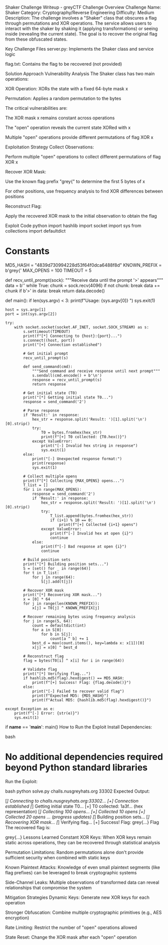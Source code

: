 Shaker Challenge Writeup - greyCTF
Challenge Overview
Challenge Name: Shaker
Category: Cryptography/Reverse Engineering
Difficulty: Medium
Description:
The challenge involves a "Shaker" class that obscures a flag through permutations and XOR operations. The service allows users to interact with the shaker by shaking it (applying transformations) or seeing inside (revealing the current state). The goal is to recover the original flag from these obfuscated states.

Key Challenge Files
server.py: Implements the Shaker class and service logic

flag.txt: Contains the flag to be recovered (not provided)

Solution Approach
Vulnerability Analysis
The Shaker class has two main operations:

XOR Operation: XORs the state with a fixed 64-byte mask x

Permutation: Applies a random permutation to the bytes

The critical vulnerabilities are:

The XOR mask x remains constant across operations

The "open" operation reveals the current state XORed with x

Multiple "open" operations provide different permutations of flag XOR x

Exploitation Strategy
Collect Observations:

Perform multiple "open" operations to collect different permutations of flag XOR x

Recover XOR Mask:

Use the known flag prefix "grey{" to determine the first 5 bytes of x

For other positions, use frequency analysis to find XOR differences between positions

Reconstruct Flag:

Apply the recovered XOR mask to the initial observation to obtain the flag

Exploit Code
python
import hashlib
import socket
import sys
from collections import defaultdict

# Constants
MD5_HASH = "4839d730994228d53f64f0dca6488f8d"
KNOWN_PREFIX = b'grey{'
MAX_OPENS = 100
TIMEOUT = 5

def recv_until_prompt(sock):
    """Receive data until the prompt '>' appears"""
    data = b''
    while True:
        chunk = sock.recv(4096)
        if not chunk:
            break
        data += chunk
        if b'>' in data:
            break
    return data.decode()

def main():
    if len(sys.argv) < 3:
        print(f"Usage: {sys.argv[0]} <host> <port>")
        sys.exit(1)

    host = sys.argv[1]
    port = int(sys.argv[2])

    try:
        with socket.socket(socket.AF_INET, socket.SOCK_STREAM) as s:
            s.settimeout(TIMEOUT)
            print(f"[*] Connecting to {host}:{port}...")
            s.connect((host, port))
            print("[+] Connection established")

            # Get initial prompt
            recv_until_prompt(s)

            def send_command(cmd):
                """Send command and receive response until next prompt"""
                s.sendall(cmd.encode() + b'\n')
                response = recv_until_prompt(s)
                return response

            # Get initial state (T0)
            print("[*] Getting initial state T0...")
            response = send_command('2')
            
            # Parse response
            if 'Result:' in response:
                hex_str = response.split('Result: ')[1].split('\n')[0].strip()
                try:
                    T0 = bytes.fromhex(hex_str)
                    print(f"[+] T0 collected: {T0.hex()}")
                except ValueError:
                    print("[-] Invalid hex string in response")
                    sys.exit(1)
            else:
                print("[-] Unexpected response format:")
                print(response)
                sys.exit(1)

            # Collect multiple opens
            print(f"[*] Collecting {MAX_OPENS} opens...")
            T_list = []
            for i in range(MAX_OPENS):
                response = send_command('2')
                if 'Result:' in response:
                    hex_str = response.split('Result: ')[1].split('\n')[0].strip()
                    try:
                        T_list.append(bytes.fromhex(hex_str))
                        if (i+1) % 10 == 0:
                            print(f"[+] Collected {i+1} opens")
                    except ValueError:
                        print(f"[-] Invalid hex at open {i}")
                        continue
                else:
                    print(f"[-] Bad response at open {i}")
                    continue

            # Build position sets
            print("[*] Building position sets...")
            S = [set() for _ in range(64)]
            for t in T_list:
                for j in range(64):
                    S[j].add(t[j])

            # Recover XOR mask
            print("[*] Recovering XOR mask...")
            x = [0] * 64
            for j in range(len(KNOWN_PREFIX)):
                x[j] = T0[j] ^ KNOWN_PREFIX[j]

            # Recover remaining bytes using frequency analysis
            for j in range(5, 64):
                count = defaultdict(int)
                for a in S[0]:
                    for b in S[j]:
                        count[a ^ b] += 1
                best_d = max(count.items(), key=lambda x: x[1])[0]
                x[j] = x[0] ^ best_d

            # Reconstruct flag
            flag = bytes(T0[i] ^ x[i] for i in range(64))
            
            # Validate flag
            print("[*] Verifying flag...")
            if hashlib.md5(flag).hexdigest() == MD5_HASH:
                print(f"[+] Success! Flag: {flag.decode()}")
            else:
                print("[-] Failed to recover valid flag")
                print(f"Expected MD5: {MD5_HASH}")
                print(f"Actual MD5: {hashlib.md5(flag).hexdigest()}")

    except Exception as e:
        print(f"[-] Error: {str(e)}")
        sys.exit(1)

if __name__ == '__main__':
    main()
How to Run the Exploit
Install Dependencies:

bash
# No additional dependencies required beyond Python standard libraries
Run the Exploit:

bash
python solve.py challs.nusgreyhats.org 33302
Expected Output:

[*] Connecting to challs.nusgreyhats.org:33302...
[+] Connection established
[*] Getting initial state T0...
[+] T0 collected: 1a3f... (hex representation)
[*] Collecting 100 opens...
[+] Collected 10 opens
[+] Collected 20 opens
... (progress updates)
[*] Building position sets...
[*] Recovering XOR mask...
[*] Verifying flag...
[+] Success! Flag: grey{...}
Flag
The recovered flag is:

grey{...}
Lessons Learned
Constant XOR Keys: When XOR keys remain static across operations, they can be recovered through statistical analysis

Permutation Limitations: Random permutations alone don't provide sufficient security when combined with static keys

Known Plaintext Attacks: Knowledge of even small plaintext segments (like flag prefixes) can be leveraged to break cryptographic systems

Side-Channel Leaks: Multiple observations of transformed data can reveal relationships that compromise the system

Mitigation Strategies
Dynamic Keys: Generate new XOR keys for each operation

Stronger Obfuscation: Combine multiple cryptographic primitives (e.g., AES encryption)

Rate Limiting: Restrict the number of "open" operations allowed

State Reset: Change the XOR mask after each "open" operation
